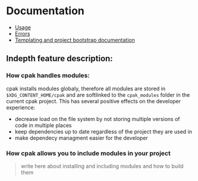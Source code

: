 # Documentation
- [Usage](./usage.md)
- [Errors](./errors.md)
- [Templating and project bootstrap documentation](./configuration.md)

## Indepth feature description:
### How cpak handles modules:
cpak installs modules globaly, therefore all modules are stored in `$XDG_CONTENT_HOME/cpak` and are softlinked to the `cpak_modules` folder in the current cpak project.
This has several positive effects on the developer experience:
- decrease load on the file system by not storing multiple versions of code in multiple places
- keep dependencies up to date regardless of the project they are used in
- make dependecy managment easier for the developer

### How cpak allows you to include modules in your project
> write here about installing and including modules and how to build them
